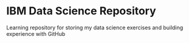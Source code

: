 # IBM Data Science Repository
Learning repository for storing my data science exercises and building experience with GitHub
